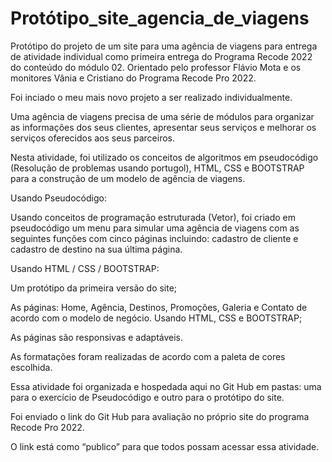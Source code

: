 # Protótipo_site_agencia_de_viagens
Protótipo do projeto de um site para uma agência de viagens para entrega de atividade individual como primeira entrega do Programa Recode 2022 do conteúdo do módulo 02.
Orientado pelo professor Flávio Mota e os monitores Vânia e Cristiano do Programa Recode Pro 2022.

Foi inciado o meu mais novo projeto a ser realizado individualmente.  

Uma agência de viagens precisa de uma série de módulos para organizar as informações dos seus clientes, apresentar seus serviços e melhorar os serviços oferecidos aos seus parceiros. 

Nesta atividade, foi utilizado os conceitos de algoritmos em pseudocódigo (Resolução de problemas usando portugol), HTML, CSS e BOOTSTRAP para a construção de um modelo de agência de viagens.  


Usando Pseudocódigo: 

Usando conceitos de programação estruturada (Vetor), foi criado em pseudocódigo um menu para simular uma agência de viagens com as seguintes funções com cinco páginas incluindo: cadastro de cliente e cadastro de destino na sua última página. 
         
Usando HTML / CSS / BOOTSTRAP: 

Um protótipo da primeira versão do site; 

As páginas: Home, Agência, Destinos, Promoções, Galeria e Contato de acordo com o modelo de negócio. Usando HTML, CSS e BOOTSTRAP; 

As páginas são responsivas e adaptáveis. 

As formatações foram realizadas de acordo com a paleta de cores escolhida. 

Essa atividade foi organizada e hospedada aqui no Git Hub em pastas: uma para o exercício de Pseudocódigo e outro para o protótipo do site. 

Foi enviado o link do Git Hub para avaliação no próprio site do programa Recode Pro 2022. 

O link está como “publico” para que todos possam acessar essa atividade. 